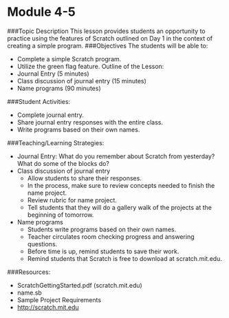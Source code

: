 # Module 4-5

###Topic Description
This lesson provides students an opportunity to practice using the features of Scratch
outlined on Day 1 in the context of creating a simple program.
###Objectives
The students will be able to:
- Complete a simple Scratch program.
- Utilize the green flag feature. Outline of the Lesson:
- Journal Entry (5 minutes)
- Class discussion of journal entry (15 minutes)
- Name programs (90 minutes)

###Student Activities:

- Complete journal entry.
- Share journal entry responses with the entire class.
- Write programs based on their own names.

###Teaching/Learning Strategies:
- Journal Entry: What do you remember about Scratch from yesterday? What do some of the blocks do?
- Class discussion of journal entry
    - Allow students to share their responses.
    - In the process, make sure to review concepts needed to finish the name project.
    - Review rubric for name project.
    - Tell students that they will do a gallery walk of the projects at the beginning of tomorrow.
- Name programs
    - Students write programs based on their own names.
    - Teacher circulates room checking progress and answering questions.
    - Before time is up, remind students to save their work.
    - Remind students that Scratch is free to download at scratch.mit.edu.

###Resources:
- ScratchGettingStarted.pdf (scratch.mit.edu)
- name.sb
- Sample Project Requirements
- http://scratch.mit.edu
